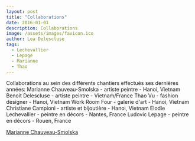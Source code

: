 ```yaml
---
layout: post
title: "Collaborations"
date: 2016-01-01
description: Collaborations
image: /assets/images/favicon.ico
author: Lea Delescluse
tags:
  - Lechevallier
  - Lepage
  - Marianne
  - Thao
---
```

Collaborations au sein des différents chantiers effectués ses dernières années:
Marianne Chauveau-Smolska - artiste peintre - Hanoi, Vietnam
Benoit Delescluse - artiste peintre - Vietnam/France
Thao Vu - fashion designer - Hanoi, Vietnam
Work Room Four - galerie d'art - Hanoi, Vietnam
Christiane Campioni - artiste et bijoutière - Hanoi, Vietnam
Elodie Lechevallier - peintre en décors - Nantes, France
Ludovic Lepage - peintre en décors - Rouen, France

<a href="https://peinture.smolska.fr" target="_blank">Marianne Chauveau-Smolska</a>
